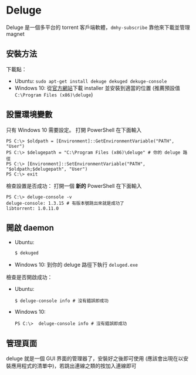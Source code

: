 # Deluge

Deluge 是一個多平台的 torrent 客戶端軟體，`dmhy-subscribe` 靠他來下載並管理 magnet

## 安裝方法

下載點：

- Ubuntu: `sudo apt-get install dekuge dekuged dekuge-console`
- Windows 10: 從[官方網站](http://dev.deluge-torrent.org/wiki/Download)下載 installer 並安裝到適當的位置 (推薦預設值 `C:\Program Files (x86)\deluge`)

## 設置環境變數

只有 Windows 10 需要設定。
打開 PowerShell 在下面輸入
```shell
PS C:\> $oldpath = [Environment]::GetEnvironmentVariable("PATH", "User")
PS C:\> $delugepath = "C:\Program Files (x86)\deluge" # 你的 deluge 路徑
PS C:\> [Environment]::SetEnvironmentVariable("PATH", "$oldpath;$delugepath", "User")
PS C:\> exit
```

檢查設置是否成功：
打開一個 **新的** PowerShell 在下面輸入
```shell
PS C:\> deluge-console -v
deluge-console: 1.3.15 # 有版本號跳出來就是成功了
libtorrent: 1.0.11.0
```

## 開啟 daemon
- Ubuntu:
  ```
  $ dekuged
  ```
- Windows 10: 到你的 deluge 路徑下執行 `deluged.exe`

檢查是否開啟成功：
- Ubuntu:
  ```shell
  $ deluge-console info # 沒有錯誤即成功
  ```
- Windows 10:
  ```shell
  PS C:\>  deluge-console info # 沒有錯誤即成功
  ```

## 管理頁面

deluge 就是一個 GUI 界面的管理器了，安裝好之後即可使用 (應該會出現在以安裝應用程式的清單中)，若跳出連線之類的按加入連線即可
